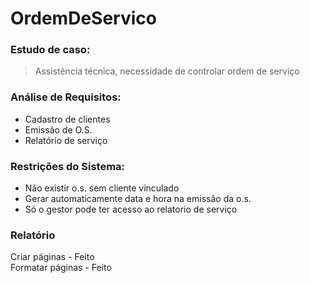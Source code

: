 # OrdemDeServico

### Estudo de caso:
> Assistência técnica, necessidade de controlar ordem de serviço

### Análise de Requisitos:
* Cadastro de clientes
* Emissão de O.S.
* Relatório de serviço

### Restrições do Sistema:
* Não existir o.s. sem cliente vinculado
* Gerar automaticamente data e hora na emissão da o.s.
* Só o gestor pode ter acesso ao relatorio de serviço

### Relatório
Criar páginas - Feito <br>
Formatar páginas - Feito <br>

